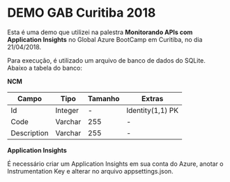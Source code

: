 # DEMO GAB Curitiba 2018

Esta é uma demo que utilizei na palestra **Monitorando APIs com Application Insights** no Global Azure BootCamp em Curitiba, no dia 21/04/2018.

Para execução, é utilizado um arquivo de banco de dados do SQLite. Abaixo a tabela do banco:

**NCM**

Campo | Tipo | Tamanho | Extras
----- | ---- | ------- | ------
Id | Integer | - | Identity(1,1) PK
Code | Varchar | 255 | -
Description | Varchar | 255 | -

**Application Insights**

É necessário criar um Application Insights em sua conta do Azure, anotar o Instrumentation Key e alterar no arquivo appsettings.json.
